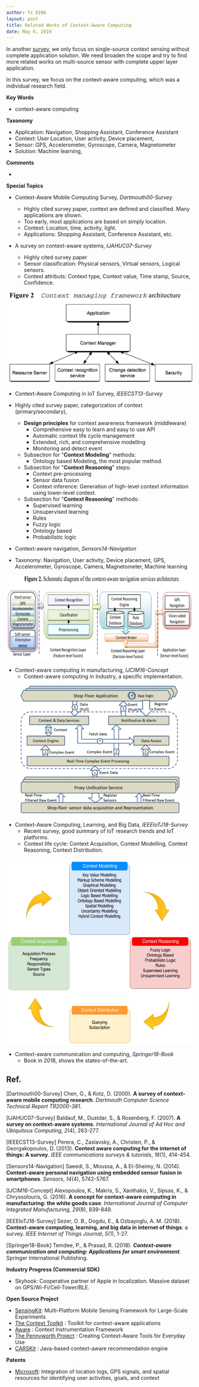 ```yaml
---
author: Yi DING
layout: post
title: Related Works of Context-Aware Computing
date: May 6, 2019
---
```


In another [survey](https://dymodi.github.io/Research/Literature-Reviews/Sensing/Scene-Ambience-Sensing-Monitoring-Related-Works), we only focus on single-source context sensing without complete application solution. We need broaden the scope and try to find more related works on multi-source sensor with complete upper layer application.

In this survey, we focus on the context-aware computing, which was a individual research field.



**Key Words**

* context-aware computing



**Taxonomy**

* Application: Navigation, Shopping Assistant, Conference Assistant
* Context: User Location, User activity, Device placement, 
* Sensor: GPS, Accelerometer, Gyroscope, Camera, Magnetometer
* Solution: Machine learning, 

**Comments**

* 

**Special Topics**

* Context-Aware Mobile Computing Survey, *Dartmouth00-Survey*

  * Highly cited survey paper, context are defined and classified. Many applications are shown.
  * Too early, most applications are based on simply location.
  * Context: Location, time, activity, light.
  * Applications: Shopping Assistant, Conference Assistant, etc.
* A survey on context-aware systems, *IJAHUC07-Survey*
  * Highly cited survey paper
  * Sensor classification: Physical sensors, Virtual sensors, Logical sensors.
  * Context attributs: Context type, Context value, Time stamp, Source, Confidence.

<p align = "center">
<img src="figures/ContextManagingFramework_IJAHUC07.png"  alt="Context aware navigation" height="250">
</p>

* Context-Aware Computing in IoT Survey, *IEEECST13-Survey*
* Highly cited survey paper, categorization of context (primary/secondary), 
  * **Design principles** for context awareness framework (middleware)
    * Comprehensive easy to learn and easy to use API
    * Automatic context life cycle management
    * Extended, rich, and comprehensive modelling
    * Monitoring and detect event
  * Subsection for "**Context Modeling**" methods:
    * Ontology based Modeling, the most popular method.
  * Subsection for "**Context Reasoning**" steps:
    * Context pre-processing
    * Sensor data fusion
    * Context inference: Generation of high-level context information using lower-level context.
  * Subsection for "**Context Reasoning**" methods:
    * Supervised learning
    * Unsupervised learning
    * Rules
    * Fuzzy logic
    * Ontology based
    * Probabilistic logic



* Context-aware navigation, *Sensors14-Navigation*
* Taxonomy: Navigation, User activity, Device placement, GPS, Accelerometer, Gyroscope, Camera, Magnetometer, Machine learning

<p align = "center">
<img src="figures/Navigation_Sensors14.png"  alt="Context aware navigation" height="230">
</p>



* Context-aware computing in manufacturing, *IJCIM16-Concept*
  * Context-aware computing in Industry, a specific implementation.

<p align = "center">
<img src="figures/Dataflow_IJCIM16.png"  alt="Context aware navigation" height="350">
</p>



* Context-Aware Computing, Learning, and Big Data, *IEEEIoTJ18-Survey*
  * Recent survey, good summary of IoT research trends and IoT platforms.
  * Context life cycle: Context Acquisition, Context Modelling, Context Reasoning, Context Distribution.

<p align = "center">
<img src="figures/ContextLifeCycle_IEEE18.png"  alt="Context aware navigation" height="500">
</p>



* Context-aware communication and computing, *Springer18-Book*
  * Book in 2018, shows the states-of-the-art.






##  Ref.

[Dartmouth00-Survey] Chen, G., & Kotz, D. (2000). **A survey of context-aware mobile computing research**. *Dartmouth Computer Science Technical Report TR2000-381*.

[IJAHUC07-Survey] Baldauf, M., Dustdar, S., & Rosenberg, F. (2007). **A survey on context-aware systems.** *International Journal of Ad Hoc and Ubiquitous Computing*, *2*(4), 263-277.

[IEEECST13-Survey] Perera, C., Zaslavsky, A., Christen, P., & Georgakopoulos, D. (2013). **Context aware computing for the internet of things: A survey**. *IEEE communications surveys & tutorials*, *16*(1), 414-454.

[Sensors14-Navigation] Saeedi, S., Moussa, A., & El-Sheimy, N. (2014). **Context-aware personal navigation using embedded sensor fusion in smartphones**. *Sensors*, *14*(4), 5742-5767.

[IJCIM16-Concept] Alexopoulos, K., Makris, S., Xanthakis, V., Sipsas, K., & Chryssolouris, G. (2016). **A concept for context-aware computing in manufacturing: the white goods case**. *International Journal of Computer Integrated Manufacturing*, *29*(8), 839-849.

[IEEEIoTJ18-Survey] Sezer, O. B., Dogdu, E., & Ozbayoglu, A. M. (2018). **Context-aware computing, learning, and big data in internet of things**: a survey. *IEEE Internet of Things Journal*, *5*(1), 1-27.

[Springer18-Book] Temdee, P., & Prasad, R. (2018). ***Context-aware communication and computing: Applications for smart environment***. Springer International Publishing.



**Industry Progress (Commercial SDK)**

- Skyhook: Cooperative partner of Apple in localization. Massive dataset on GPS/Wi-Fi/Cell-Tower/BLE. 

**Open Source Project**

* [SensingKit](https://www.sensingkit.org/): Multi-Platform Mobile Sensing Framework for Large-Scale Experiments
* [The Context Toolkit](http://contexttoolkit.sourceforge.net/) : Toolkit for context-aware applications
* [Aware](https://awareframework.com/) : Context Instrumentation Framework
* [The Pennyworth Project](https://www.pennyworthproject.org/) : Creating Context-Aware Tools for Everyday Use
* [CARSKit](https://github.com/irecsys/CARSKit) : Java-based context-aware recommendation engine

**Patents**

* [Microsoft](https://patents.google.com/patent/US7925995B2/en): Integration of location logs, GPS signals, and spatial resources for identifying user activities, goals, and context
